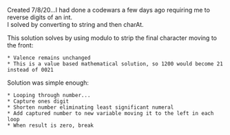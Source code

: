 Created 7/8/20...I had done a codewars a few days ago requiring me to reverse digits of an int.  
I solved by converting to string and then charAt. 

This solution solves by using modulo to strip the final character moving to the front:

    * Valence remains unchanged
    * This is a value based mathematical solution, so 1200 would become 21 instead of 0021

Solution was simple enough:

    * Looping through number...
    * Capture ones digit
    * Shorten number eliminating least significant numeral
    * Add captured number to new variable moving it to the left in each loop
    * When result is zero, break









